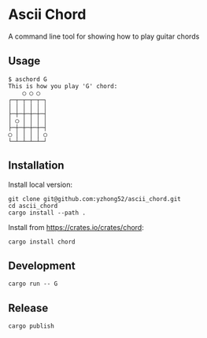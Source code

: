 # Ascii Chord

A command line tool for showing how to play guitar chords

## Usage

```
$ aschord G               
This is how you play 'G' chord: 
    ◯ ◯ ◯  
┌─┬─┬─┬─┬─┐
│ │ │ │ │ │
├─┼─┼─┼─┼─┤
│ ◯ │ │ │ │
├─┼─┼─┼─┼─┤
◯ │ │ │ │ ◯
└─┴─┴─┴─┴─┘
```

## Installation

Install local version:

```
git clone git@github.com:yzhong52/ascii_chord.git
cd ascii_chord
cargo install --path .
```

Install from <https://crates.io/crates/chord>:

```
cargo install chord
```

## Development

```
cargo run -- G
```

## Release

```
cargo publish
```